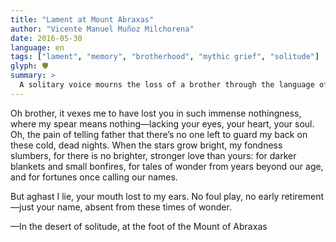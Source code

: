 ```yaml
---
title: "Lament at Mount Abraxas"
author: "Vicente Manuel Muñoz Milchorena"
date: 2016-05-30
language: en
tags: ["lament", "memory", "brotherhood", "mythic grief", "solitude"]
glyph: 🛡️
summary: >
  A solitary voice mourns the loss of a brother through the language of mythic ritual. Set at the foot of Mount Abraxas, this lament speaks of love, protection, and absence—etched in the cold silence of the stars.
---
```


Oh brother, it vexes me to have lost you in such immense nothingness,
where my spear means nothing—lacking your eyes, your heart, your soul.
Oh, the pain of telling father that there’s no one left to guard my back
on these cold, dead nights. When the stars grow bright, my fondness slumbers,
for there is no brighter, stronger love than yours:
for darker blankets and small bonfires, for tales of wonder from years beyond our age,
and for fortunes once calling our names.

But aghast I lie, your mouth lost to my ears.
No foul play, no early retirement—just your name,
absent from these times of wonder.

—In the desert of solitude, at the foot of the Mount of Abraxas

